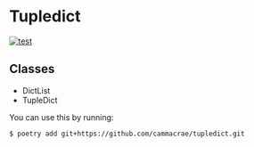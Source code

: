 # Tupledict

[![test](https://github.com/cammacrae/tupledict/actions/workflows/ci.yml/badge.svg)](https://github.com/cammacrae/tupledict/actions/workflows/ci.yml)

## Classes

* DictList
* TupleDict


You can use this by running:

```$ poetry add git+https://github.com/cammacrae/tupledict.git```


